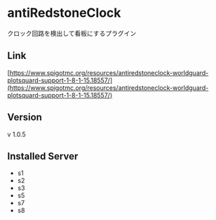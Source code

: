 # antiRedstoneClock
クロック回路を検出して看板にするプラグイン

## Link
[https://www.spigotmc.org/resources/antiredstoneclock-worldguard-plotsquard-support-1-8-1-15.18557/](https://www.spigotmc.org/resources/antiredstoneclock-worldguard-plotsquard-support-1-8-1-15.18557/)

## Version
v 1.0.5

## Installed Server
- s1
- s2
- s3
- s5
- s7
- s8
